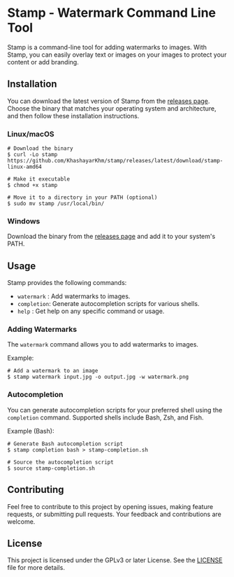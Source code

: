 # Stamp - Watermark Command Line Tool

Stamp is a command-line tool for adding watermarks to images. With Stamp, you can easily overlay text or images on your images to protect your content or add branding.

## Installation

You can download the latest version of Stamp from the [releases page](https://github.com/KhashayarKhm/stamp/releases/latest). Choose the binary that matches your operating system and architecture, and then follow these installation instructions.

### Linux/macOS

```shell
# Download the binary
$ curl -Lo stamp https://github.com/KhashayarKhm/stamp/releases/latest/download/stamp-linux-amd64

# Make it executable
$ chmod +x stamp

# Move it to a directory in your PATH (optional)
$ sudo mv stamp /usr/local/bin/
```

### Windows

Download the binary from the [releases page](https://github.com/KhashayarKhm/stamp/releases/latest) and add it to your system's PATH.

## Usage

Stamp provides the following commands:

- `watermark` :  Add watermarks to images.
- `completion`: Generate autocompletion scripts for various shells.
- `help`      : Get help on any specific command or usage.

### Adding Watermarks

The `watermark` command allows you to add watermarks to images.

Example:

```shell
# Add a watermark to an image
$ stamp watermark input.jpg -o output.jpg -w watermark.png
```

### Autocompletion

You can generate autocompletion scripts for your preferred shell using the `completion` command. Supported shells include Bash, Zsh, and Fish.

Example (Bash):

```shell
# Generate Bash autocompletion script
$ stamp completion bash > stamp-completion.sh

# Source the autocompletion script
$ source stamp-completion.sh
```

## Contributing

Feel free to contribute to this project by opening issues, making feature requests, or submitting pull requests. Your feedback and contributions are welcome.

## License

This project is licensed under the GPLv3 or later License. See the [LICENSE](https://github.com/KhashayarKhm/stamp/blob/master/LICENSE) file for more details.
